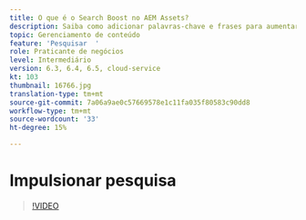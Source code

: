 ```yaml
---
title: O que é o Search Boost no AEM Assets?
description: Saiba como adicionar palavras-chave e frases para aumentar a relevância de pesquisa de um ativo no Adobe Experience Manager.
topic: Gerenciamento de conteúdo
feature: 'Pesquisar  '
role: Praticante de negócios
level: Intermediário
version: 6.3, 6.4, 6.5, cloud-service
kt: 103
thumbnail: 16766.jpg
translation-type: tm+mt
source-git-commit: 7a06a9ae0c57669578e1c11fa035f80583c90dd8
workflow-type: tm+mt
source-wordcount: '33'
ht-degree: 15%

---
```



# Impulsionar pesquisa

>[!VIDEO](https://video.tv.adobe.com/v/16766/?quality=12&learn=on)

